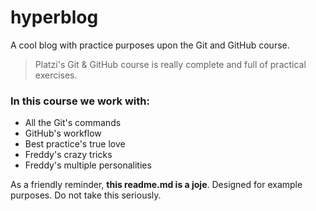 # hyperblog
A cool blog with practice purposes upon the Git and GitHub course.
> Platzi's Git & GitHub course is really complete and full of practical exercises.

### In this course we work with:
* All the Git's commands
* GitHub's workflow
* Best practice's true love
* Freddy's crazy tricks
* Freddy's multiple personalities

As a friendly reminder, **this readme.md is a joje**. Designed for example purposes. Do not take this seriously.